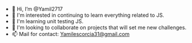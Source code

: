 - 👋 Hi, I’m @Yamil2717
- 👀 I'm interested in continuing to learn everything related to JS.
- 🌱 I'm learning unit testing JS.
- 💞️ I'm looking to collaborate on projects that will set me new challenges.
- 📫 Mail for contact: Yamilescorcia31@gmail.com

<!---
Yamil2717/Yamil2717 is a ✨ special ✨ repository because its `README.md` (this file) appears on your GitHub profile.
You can click the Preview link to take a look at your changes.
--->
